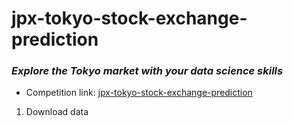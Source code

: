 # jpx-tokyo-stock-exchange-prediction

### _Explore the Tokyo market with your data science skills_

- Competition
  link: [jpx-tokyo-stock-exchange-prediction](https://www.kaggle.com/competitions/jpx-tokyo-stock-exchange-prediction)

1. Download data
